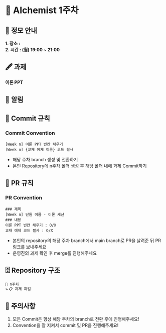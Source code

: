 # 💠 AIchemist 1주차 

## 🌻 정모 안내
**1. 장소 :**   
**2. 시간 : (월) 19:00 ~ 21:00**

## 🖋 과제

**이론 PPT**     

## 🚨 알림

## 🌱 Commit 규칙   
### Commit Convention
    [Week n] 이론 PPT 빈칸 채우기
    [Week n] {교재 예제 이름} 코드 필사 
+ 해당 주차 branch 생성 및 전환하기 
+ 본인 Repository에 n주차 폴더 생성 후 해당 폴더 내에 과제 Commit하기   
## 🌱 PR 규칙          
### PR Convention
    ### 제목
    [Week n] 단원 이름 - 이론 세션
    ### 내용
    이론 PPT 빈칸 채우기 : O/X
    교재 예제 코드 필사 : O/X
+ 본인의 repository의 해당 주차 branch에서 main branch로 PR을 날려준 뒤 PR 링크를 보내주세요
+ 운영진의 과제 확인 후 merge를 진행해주세요 

## 🗄 Repository 구조
```bash
📁 n주차
ㄴ📋 과제 파일
```

## 🚨 주의사항   
1. 모든 Commit은 항상 해당 주차의 branch로 전환 후에 진행해주세요!
2. Convention을 잘 지켜서 commit 및 PR을 진행해주세요!

